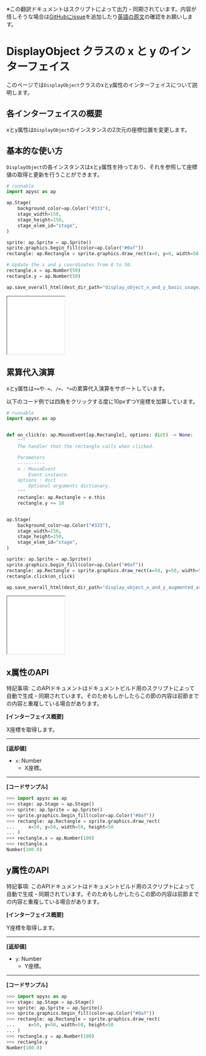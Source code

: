 <span class="inconspicuous-txt">※この翻訳ドキュメントはスクリプトによって出力・同期されています。内容が怪しそうな場合は<a href="https://github.com/simon-ritchie/apysc/issues" target="_blank">GitHubにissue</a>を追加したり[英語の原文](https://simon-ritchie.github.io/apysc/en/display_object_x_and_y.html)の確認をお願いします。</span>

# DisplayObject クラスの x と y のインターフェイス

このページでは`DisplayObject`クラスのxとy属性のインターフェイスについて説明します。

## 各インターフェイスの概要

xとy属性は`DisplayObject`のインスタンスの2次元の座標位置を変更します。

## 基本的な使い方

`DisplayObject`の各インスタンスはxとy属性を持っており、それを参照して座標値の取得と更新を行うことができます。

```py
# runnable
import apysc as ap

ap.Stage(
    background_color=ap.Color("#333"),
    stage_width=150,
    stage_height=150,
    stage_elem_id="stage",
)

sprite: ap.Sprite = ap.Sprite()
sprite.graphics.begin_fill(color=ap.Color("#0af"))
rectangle: ap.Rectangle = sprite.graphics.draw_rect(x=0, y=0, width=50, height=50)

# Update the x and y coordinates from 0 to 50.
rectangle.x = ap.Number(50)
rectangle.y = ap.Number(50)

ap.save_overall_html(dest_dir_path="display_object_x_and_y_basic_usage/")
```

<iframe src="static/display_object_x_and_y_basic_usage/index.html" width="150" height="150"></iframe>

## 累算代入演算

xとy属性は`+=`や`-=`、`/=`、`*=`の累算代入演算をサポートしています。

以下のコード例では四角をクリックする度に10pxずつY座標を加算しています。

```py
# runnable
import apysc as ap


def on_click(e: ap.MouseEvent[ap.Rectangle], options: dict) -> None:
    """
    The handler that the rectangle calls when clicked.

    Parameters
    ----------
    e : MouseEvent
        Event instance.
    options : dict
        Optional arguments dictionary.
    """
    rectangle: ap.Rectangle = e.this
    rectangle.y += 10


ap.Stage(
    background_color=ap.Color("#333"),
    stage_width=150,
    stage_height=150,
    stage_elem_id="stage",
)

sprite: ap.Sprite = ap.Sprite()
sprite.graphics.begin_fill(color=ap.Color("#0af"))
rectangle: ap.Rectangle = sprite.graphics.draw_rect(x=50, y=50, width=50, height=50)
rectangle.click(on_click)

ap.save_overall_html(dest_dir_path="display_object_x_and_y_augmented_assignment/")
```

<iframe src="static/display_object_x_and_y_augmented_assignment/index.html" width="150" height="150"></iframe>

## x属性のAPI

<span class="inconspicuous-txt">特記事項: このAPIドキュメントはドキュメントビルド用のスクリプトによって自動で生成・同期されています。そのためもしかしたらこの節の内容は前節までの内容と重複している場合があります。</span>

**[インターフェイス概要]**

X座標を取得します。<hr>

**[返却値]**

- `x`: Number
  - X座標。

<hr>

**[コードサンプル]**

```py
>>> import apysc as ap
>>> stage: ap.Stage = ap.Stage()
>>> sprite: ap.Sprite = ap.Sprite()
>>> sprite.graphics.begin_fill(color=ap.Color("#0af"))
>>> rectangle: ap.Rectangle = sprite.graphics.draw_rect(
...     x=50, y=50, width=50, height=50
... )
>>> rectangle.x = ap.Number(100)
>>> rectangle.x
Number(100.0)
```

## y属性のAPI

<span class="inconspicuous-txt">特記事項: このAPIドキュメントはドキュメントビルド用のスクリプトによって自動で生成・同期されています。そのためもしかしたらこの節の内容は前節までの内容と重複している場合があります。</span>

**[インターフェイス概要]**

Y座標を取得します。<hr>

**[返却値]**

- `y`: Number
  - Y座標。

<hr>

**[コードサンプル]**

```py
>>> import apysc as ap
>>> stage: ap.Stage = ap.Stage()
>>> sprite: ap.Sprite = ap.Sprite()
>>> sprite.graphics.begin_fill(color=ap.Color("#0af"))
>>> rectangle: ap.Rectangle = sprite.graphics.draw_rect(
...     x=50, y=50, width=50, height=50
... )
>>> rectangle.y = ap.Number(100)
>>> rectangle.y
Number(100.0)
```